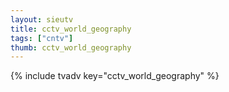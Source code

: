 ```yaml
--- 
layout: sieutv
title: cctv_world_geography
tags: ["cntv"]
thumb: cctv_world_geography
---
```

{% include tvadv key="cctv_world_geography" %}
